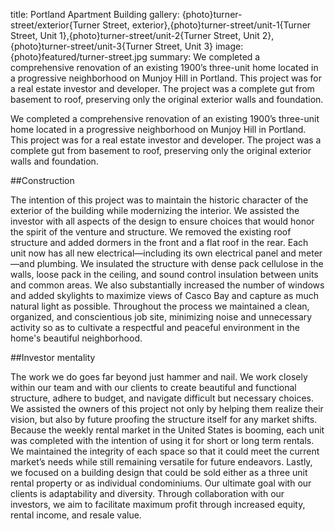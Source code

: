 title: Portland Apartment Building
gallery: {photo}turner-street/exterior{Turner Street, exterior},{photo}turner-street/unit-1{Turner Street, Unit 1},{photo}turner-street/unit-2{Turner Street, Unit 2}, {photo}turner-street/unit-3{Turner Street, Unit 3} 
image: {photo}featured/turner-street.jpg
summary: We completed a comprehensive renovation of an existing 1900’s three-unit home located in a progressive neighborhood on Munjoy Hill in Portland. This project was for a real estate investor and developer. The project was a complete gut from basement to roof, preserving only the original exterior walls and foundation.

We completed a comprehensive renovation of an existing 1900’s three-unit home located in a progressive neighborhood on Munjoy Hill in Portland. This project was for a real estate investor and developer. The project was a complete gut from basement to roof, preserving only the original exterior walls and foundation.

##Construction

The intention of this project was to maintain the historic character of the exterior of the building while modernizing the interior. We assisted the investor with all aspects of the design to ensure choices that would honor the spirit of the venture and structure. We removed the existing roof structure and added dormers in the front and a flat roof in the rear. Each unit now has all new electrical&mdash;including its own electrical panel and meter&mdash;and plumbing. We insulated the structure with dense pack cellulose in the walls, loose pack in the ceiling, and sound control insulation between units and common areas. We also substantially increased the number of windows and added skylights to maximize views of Casco Bay and capture as much natural light as possible. Throughout the process we maintained a clean, organized, and conscientious job site, minimizing noise and unnecessary activity so as to cultivate a respectful and peaceful environment in the home's beautiful neighborhood. 

##Investor mentality

The work we do goes far beyond just hammer and nail. We work closely within our team and with our clients to create beautiful and functional structure, adhere to budget, and navigate difficult but necessary choices. We assisted the owners of this project not only by helping them realize their vision, but also by future proofing the structure itself for any market shifts. Because the weekly rental market in the United States is booming, each unit was completed with the intention of using it for short or long term rentals. We maintained the integrity of each space so that it could meet the current market’s needs while still remaining versatile for future endeavors. Lastly, we focused on a building design that could be sold either as a three unit rental property or as individual condominiums. Our ultimate goal with our clients is adaptability and diversity. Through collaboration with our investors, we aim to facilitate maximum profit through increased equity, rental income, and resale value.
